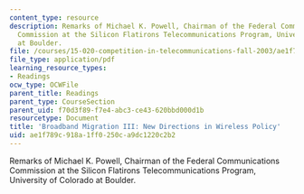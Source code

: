 ```yaml
---
content_type: resource
description: Remarks of Michael K. Powell, Chairman of the Federal Communications
  Commission at the Silicon Flatirons Telecommunications Program, University of Colorado
  at Boulder.
file: /courses/15-020-competition-in-telecommunications-fall-2003/ae1f789c918a1ff0250ca9dc1220c2b2_fcc_powell_statement.pdf
file_type: application/pdf
learning_resource_types:
- Readings
ocw_type: OCWFile
parent_title: Readings
parent_type: CourseSection
parent_uid: f70d3f89-f7e4-abc3-ce43-620bbd000d1b
resourcetype: Document
title: 'Broadband Migration III: New Directions in Wireless Policy'
uid: ae1f789c-918a-1ff0-250c-a9dc1220c2b2
---
```

Remarks of Michael K. Powell, Chairman of the Federal Communications Commission at the Silicon Flatirons Telecommunications Program, University of Colorado at Boulder.

